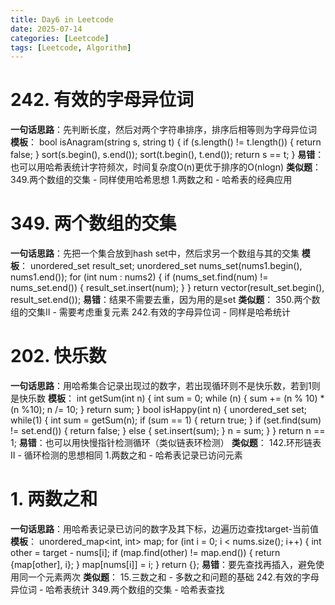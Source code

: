 ```yaml
---
title: Day6 in Leetcode
date: 2025-07-14
categories: [Leetcode]
tags: [Leetcode, Algorithm]
---
```


# 242. 有效的字母异位词
**一句话思路**：先判断长度，然后对两个字符串排序，排序后相等则为字母异位词
**模板**：
    bool isAnagram(string s, string t) {
        if (s.length() != t.length()) {
            return false;
        }
        sort(s.begin(), s.end());
        sort(t.begin(), t.end());
        return s == t;
    }
**易错**：也可以用哈希表统计字符频次，时间复杂度O(n)更优于排序的O(nlogn)
**类似题**：
349.两个数组的交集 - 同样使用哈希思想
1.两数之和 - 哈希表的经典应用

# 349. 两个数组的交集
**一句话思路**：先把一个集合放到hash set中，然后求另一个数组与其的交集
**模板**：
        unordered_set<int> result_set;
        unordered_set<int> nums_set(nums1.begin(), nums1.end());
        for (int num : nums2) {
            if (nums_set.find(num) != nums_set.end()) {
                result_set.insert(num);
            }
        }
        return vector<int>(result_set.begin(), result_set.end());
**易错**：结果不需要去重，因为用的是set
**类似题**：
350.两个数组的交集II - 需要考虑重复元素
242.有效的字母异位词 - 同样是哈希统计

# 202. 快乐数
**一句话思路**：用哈希集合记录出现过的数字，若出现循环则不是快乐数，若到1则是快乐数
**模板**：
    int getSum(int n) {
        int sum = 0;
        while (n) {
            sum += (n % 10) * (n %10);
            n /= 10;
        }
        return sum;
    }
    bool isHappy(int n) {
        unordered_set<int> set;
        while(1) {
            int sum = getSum(n);
            if (sum == 1) {
                return true;
            }
            if (set.find(sum) != set.end()) {
                return false;
            } else {
                set.insert(sum);
            }
            n = sum;
        }
    }
return n == 1;
**易错**：也可以用快慢指针检测循环（类似链表环检测）
**类似题**：
142.环形链表II - 循环检测的思想相同
1.两数之和 - 哈希表记录已访问元素

# 1. 两数之和
**一句话思路**：用哈希表记录已访问的数字及其下标，边遍历边查找target-当前值
**模板**：
        unordered_map<int, int> map;
        for (int i = 0; i < nums.size(); i++) {
            int other = target - nums[i];
            if (map.find(other) != map.end()) {
                return {map[other], i};
            }
            map[nums[i]] = i;
        }
        return {};
**易错**：要先查找再插入，避免使用同一个元素两次
**类似题**：
15.三数之和 - 多数之和问题的基础
242.有效的字母异位词 - 哈希表统计
349.两个数组的交集 - 哈希表查找